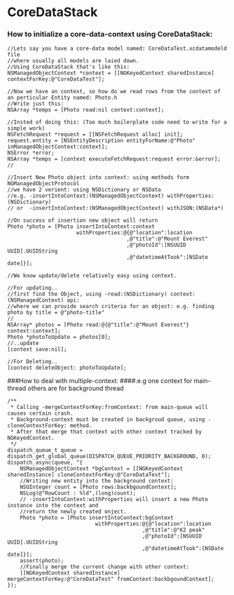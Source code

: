 # CoreDataStack
### How to initialize a core-data-context using CoreDataStack:
	
	//Lets say you have a core-data model named: CoreDataTest.xcdatamodeld file
	//where usually all models are laied down.
	//Using CoreDataStack that's like this:
	NSManagedObjectContext *context = [[NGKeyedContext sharedInstance] contextForKey:@"CoreDataTest"];
	
	//Now we have an context, so how do we read rows from the context of an perticular Entity named: Photo.h
	//Write just this:
	NSArray *temps = [Photo read:nil context:context];
	
	//Insted of doing this: (Too much boilerplate code need to write for a simple work)
	NSFetchRequest *request = [[NSFetchRequest alloc] init];
    request.entity = [NSEntityDescription entityForName:@"Photo" inManagedObjectContext:context];
    NSError *error;
    NSArray *temps = [context executeFetchRequest:request error:&error];
    //
    
    //Insert New Photo object into context: using methods form NGManagedObjectProtocol
    //we have 2 verient: using NSDictionary or NSData
    //e.g. -insertIntoContext:(NSManagedObjectContext) withProperties:(NSDictionary)
    // or  -insertIntoContext:(NSManagedObjectContext) withJSON:(NSData*)
    
    //On success of insertion new object will return
    Photo *photo = [Photo insertIntoContext:context 
                          withProperties:@{@"location":location
                                          ,@"title":@"Mount Everest"
                                          ,@"photoId":[NSUUID UUID].UUIDString
                                          ,@"datetimeAtTook":[NSDate date]}];
    
    //We know update/delete relatively easy using context.
    
    //For updating..
    //first find the Object, using -read:(NSDictionary) context:(NSManagedContext) api:
    //where we can provide search criteria for an object: e.g. finding photo by title = @"photo-title"
    //
    NSArray* photos = [Photo read:@{@"title":@"Mount Everest"} context:context];
    Photo *photoToUpdate = photos[0];
    //..update
    [context save:nil];
    
    //For Deleting..
    [context deleteObject: photoToUpdate];
    
###How to deal with multiple-context:
####.e.g one context for main-thread others are for background thread
    
    /**
     * Calling -mergeContextForKey:fromContext: from main-queue will causes certain crash.
     * Background-context must be created in backgroud queue, using -cloneContextForKey: method.
     * After that merge that context with other context tracked by NGKeyedContext.
     */
    dispatch_queue_t queue = dispatch_get_global_queue(DISPATCH_QUEUE_PRIORITY_BACKGROUND, 0);
    dispatch_async(queue, ^{
        NSManagedObjectContext *bgContext = [[NGKeyedContext sharedInstance] cloneContextForKey:@"CoreDataTest"];
        //Writing new entity into the background context:
        NSUInteger count = [Photo rows:backbgoundContext];
        NSLog(@"RowCount : %ld",(long)count);
        // -insertIntoContext:withProperties will insert a new Photo instance into the context and
        //return the newly created onject.
        Photo *photo = [Photo insertIntoContext:bgContext
                                withProperties:@{@"location":location
                                               ,@"title":@"K2 peak"
                                               ,@"photoId":[NSUUID UUID].UUIDString
                                               ,@"datetimeAtTook":[NSDate date]}];
        assert(photo);
        //Finally merge the current change with other context:
        [[NGKeyedContext sharedInstance] mergeContextForKey:@"CoreDataTest" fromContext:backbgoundContext];
    });
